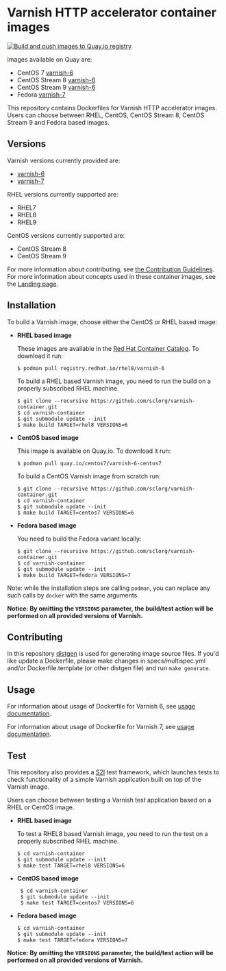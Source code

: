 Varnish HTTP accelerator container images
=========================================

[![Build and push images to Quay.io registry](https://github.com/sclorg/varnish-container/actions/workflows/build-and-push.yml/badge.svg)](https://github.com/sclorg/varnish-container/actions/workflows/build-and-push.yml)

Images available on Quay are:
* CentOS 7 [varnish-6](https://quay.io/repository/centos7/varnish-6-centos7)
* CentOS Stream 8 [varnish-6](https://quay.io/repository/sclorg/varnish-6-c8s)
* CentOS Stream 9 [varnish-6](https://quay.io/repository/sclorg/varnish-6-c9s)
* Fedora [varnish-7](https://quay.io/repository/fedora/varnish-7)

This repository contains Dockerfiles for Varnish HTTP accelerator images.
Users can choose between RHEL, CentOS, CentOS Stream 8, CentOS Stream 9 and Fedora based images.


Versions
---------------
Varnish versions currently provided are:
* [varnish-6](./6)
* [varnish-7](./7)

RHEL versions currently supported are:
* RHEL7
* RHEL8
* RHEL9

CentOS versions currently supported are:
* CentOS Stream 8
* CentOS Stream 9

For more information about contributing, see
[the Contribution Guidelines](https://github.com/sclorg/welcome/blob/master/contribution.md).
For more information about concepts used in these container images, see the
[Landing page](https://github.com/sclorg/welcome).


Installation
---------------
To build a Varnish image, choose either the CentOS or RHEL based image:
* **RHEL based image**

    These images are available in the [Red Hat Container Catalog](https://catalog.redhat.com/software/containers/rhel8/varnish-6/5ba0ae68bed8bd6ee8198613?container-tabs=overview).
    To download it run:

    ```
    $ podman pull registry.redhat.io/rhel8/varnish-6
    ```

    To build a RHEL based Varnish image, you need to run the build on a properly
    subscribed RHEL machine.

    ```
    $ git clone --recursive https://github.com/sclorg/varnish-container.git
    $ cd varnish-container
    $ git submodule update --init
    $ make build TARGET=rhel8 VERSIONS=6
    ```
* **CentOS based image**

    This image is available on Quay.io. To download it run:

    ```
    $ podman pull quay.io/centos7/varnish-6-centos7
    ```

    To build a CentOS Varnish image from scratch run:

    ```
    $ git clone --recursive https://github.com/sclorg/varnish-container.git
    $ cd varnish-container
    $ git submodule update --init
    $ make build TARGET=centos7 VERSIONS=6

* **Fedora based image**

    You need to build the Fedora variant locally:

    ```
    $ git clone --recursive https://github.com/sclorg/varnish-container.git
    $ cd varnish-container
    $ git submodule update --init
    $ make build TARGET=fedora VERSIONS=7
    ```

Note: while the installation steps are calling `podman`, you can replace any such calls by `docker` with the same arguments.

**Notice: By omitting the `VERSIONS` parameter, the build/test action will be performed
on all provided versions of Varnish.**



Contributing
------------

In this repository [distgen](https://github.com/devexp-db/distgen/) is used for generating image source files. If you'd like update a Dockerfile, please make changes in specs/multispec.yml and/or Dockerfile.template (or other distgen file) and run `make generate`.


Usage
-----
For information about usage of Dockerfile for Varnish 6,
see [usage documentation](https://github.com/sclorg/varnish-container/6).

For information about usage of Dockerfile for Varnish 7,
see [usage documentation](https://github.com/sclorg/varnish-container/7).

Test
----
This repository also provides a [S2I](https://github.com/openshift/source-to-image) test framework,
which launches tests to check functionality of a simple Varnish application built on top of the Varnish image.

Users can choose between testing a Varnish test application based on a RHEL or CentOS image.

* **RHEL based image**

    To test a RHEL8 based Varnish image, you need to run the test on a properly
    subscribed RHEL machine.

    ```
    $ cd varnish-container
    $ git submodule update --init
    $ make test TARGET=rhel8 VERSIONS=6
    ```

* **CentOS based image**

   ```
    $ cd varnish-container
    $ git submodule update --init
    $ make test TARGET=centos7 VERSIONS=6
    ```

* **Fedora based image**

    ```
    $ cd varnish-container
    $ git submodule update --init
    $ make test TARGET=fedora VERSIONS=7
    ```

**Notice: By omitting the `VERSIONS` parameter, the build/test action will be performed
on all provided versions of Varnish.**
